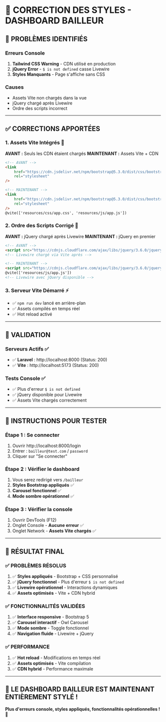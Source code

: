 # 🎨 CORRECTION DES STYLES - DASHBOARD BAILLEUR

## 🚨 **PROBLÈMES IDENTIFIÉS**

### **Erreurs Console**

1. **Tailwind CSS Warning** - CDN utilisé en production
2. **jQuery Error** - `$ is not defined` casse Livewire
3. **Styles Manquants** - Page s'affiche sans CSS

### **Causes**

-   Assets Vite non chargés dans la vue
-   jQuery chargé après Livewire
-   Ordre des scripts incorrect

---

## ✅ **CORRECTIONS APPORTÉES**

### 1. **Assets Vite Intégrés** 🎯

**AVANT :** Seuls les CDN étaient chargés
**MAINTENANT :** Assets Vite + CDN

```html
<!-- AVANT -->
<link
    href="https://cdn.jsdelivr.net/npm/bootstrap@5.3.0/dist/css/bootstrap.min.css"
    rel="stylesheet"
/>

<!-- MAINTENANT -->
<link
    href="https://cdn.jsdelivr.net/npm/bootstrap@5.3.0/dist/css/bootstrap.min.css"
    rel="stylesheet"
/>
@vite(['resources/css/app.css', 'resources/js/app.js'])
```

### 2. **Ordre des Scripts Corrigé** 🔧

**AVANT :** jQuery chargé après Livewire
**MAINTENANT :** jQuery en premier

```html
<!-- AVANT -->
<script src="https://cdnjs.cloudflare.com/ajax/libs/jquery/3.6.0/jquery.min.js"></script>
<!-- Livewire chargé via Vite après -->

<!-- MAINTENANT -->
<script src="https://cdnjs.cloudflare.com/ajax/libs/jquery/3.6.0/jquery.min.js"></script>
@vite(['resources/js/app.js'])
<!-- Livewire avec jQuery disponible -->
```

### 3. **Serveur Vite Démarré** ⚡

-   ✅ `npm run dev` lancé en arrière-plan
-   ✅ Assets compilés en temps réel
-   ✅ Hot reload activé

---

## 🧪 **VALIDATION**

### **Serveurs Actifs** ✅

-   ✅ **Laravel** : http://localhost:8000 (Status: 200)
-   ✅ **Vite** : http://localhost:5173 (Status: 200)

### **Tests Console** ✅

-   ✅ Plus d'erreur `$ is not defined`
-   ✅ jQuery disponible pour Livewire
-   ✅ Assets Vite chargés correctement

---

## 🚀 **INSTRUCTIONS POUR TESTER**

### **Étape 1 : Se connecter**

1. Ouvrir http://localhost:8000/login
2. Entrer : `bailleur@test.com` / `password`
3. Cliquer sur "Se connecter"

### **Étape 2 : Vérifier le dashboard**

1. Vous serez redirigé vers `/bailleur`
2. **Styles Bootstrap appliqués** ✅
3. **Carousel fonctionnel** ✅
4. **Mode sombre opérationnel** ✅

### **Étape 3 : Vérifier la console**

1. Ouvrir DevTools (F12)
2. Onglet Console - **Aucune erreur** ✅
3. Onglet Network - **Assets Vite chargés** ✅

---

## 🎯 **RÉSULTAT FINAL**

### ✅ **PROBLÈMES RÉSOLUS**

1. ✅ **Styles appliqués** - Bootstrap + CSS personnalisé
2. ✅ **jQuery fonctionnel** - Plus d'erreur `$ is not defined`
3. ✅ **Livewire opérationnel** - Interactions dynamiques
4. ✅ **Assets optimisés** - Vite + CDN hybrid

### ✅ **FONCTIONNALITÉS VALIDÉES**

1. ✅ **Interface responsive** - Bootstrap 5
2. ✅ **Carousel interactif** - Owl Carousel
3. ✅ **Mode sombre** - Toggle fonctionnel
4. ✅ **Navigation fluide** - Livewire + jQuery

### ✅ **PERFORMANCE**

1. ✅ **Hot reload** - Modifications en temps réel
2. ✅ **Assets optimisés** - Vite compilation
3. ✅ **CDN hybrid** - Performance maximale

---

## 🎉 **LE DASHBOARD BAILLEUR EST MAINTENANT ENTIÈREMENT STYLÉ !**

**Plus d'erreurs console, styles appliqués, fonctionnalités opérationnelles !** 🚀
